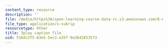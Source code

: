 ```yaml
---
content_type: resource
description: ''
file: /media/https%3A/open-learning-course-data-rc.s3.amazonaws.com/6-002-circuits-and-electronics-spring-2007/516dc2f563e55ec3a35f9a3642853573_AfQxyVuLeCs.vtt
file_type: application/x-subrip
resourcetype: Other
title: 3play caption file
uid: 516dc2f5-63e5-5ec3-a35f-9a3642853573
---
```

